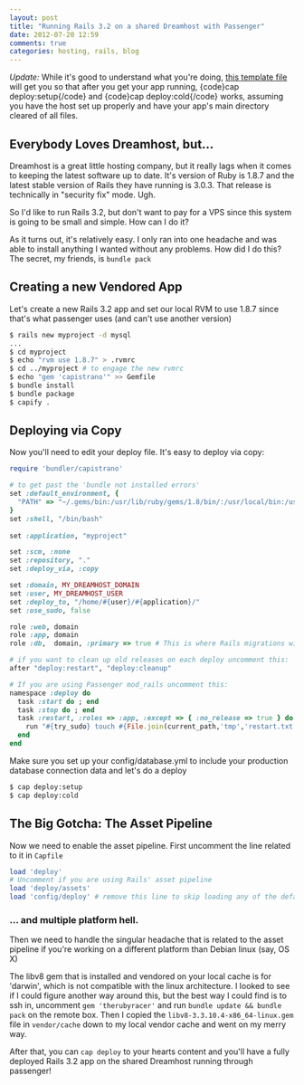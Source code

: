```yaml
---
layout: post
title: "Running Rails 3.2 on a shared Dreamhost with Passenger"
date: 2012-07-20 12:59
comments: true
categories: hosting, rails, blog
---
```


*Update:* While it's good to understand what you're doing, [this template file](https://gist.github.com/4658117) will get you so that after you get your app running, {code}cap deploy:setup{/code} and {code}cap deploy:cold{/code} works, assuming you have the host set up properly and have your app's main directory cleared of all files.  

## Everybody Loves Dreamhost, but...

Dreamhost is a great little hosting company, but it really lags when it comes to keeping the latest software up to date. It's version of Ruby is 1.8.7 and the latest stable version of Rails they have running is 3.0.3.  That release is technically in "security fix" mode.  Ugh.

So I'd like to run Rails 3.2, but don't want to pay for a VPS since this system is going to be small and simple.  How can I do it?

As it turns out, it's relatively easy.  I only ran into one headache and was able to install anything I wanted without any problems.  How did I do this?  The secret, my friends, is <code>bundle pack</code>

## Creating a new Vendored App

Let's create a new Rails 3.2 app and set our local RVM to use 1.8.7 since that's what passenger uses (and can't use another version)

``` bash Terminal
$ rails new myproject -d mysql
...
$ cd myproject
$ echo "rvm use 1.8.7" > .rvmrc
$ cd ../myproject # to engage the new rvmrc
$ echo "gem 'capistrano'" >> Gemfile
$ bundle install
$ bundle package
$ capify .
```

## Deploying via Copy

Now you'll need to edit your deploy file.  It's easy to deploy via copy:

``` ruby config/deploy.rb 
require 'bundler/capistrano'

# to get past the 'bundle not installed errors'
set :default_environment, {                                                     
  "PATH" => "~/.gems/bin:/usr/lib/ruby/gems/1.8/bin/:/usr/local/bin:/usr/bin:/bin:"
}                                                                               
set :shell, "/bin/bash"   
 
set :application, "myproject"

set :scm, :none
set :repository, "."
set :deploy_via, :copy

set :domain, MY_DREAMHOST_DOMAIN
set :user, MY_DREAMHOST_USER
set :deploy_to, "/home/#{user}/#{application}/"
set :use_sudo, false

role :web, domain
role :app, domain
role :db,  domain, :primary => true # This is where Rails migrations will run

# if you want to clean up old releases on each deploy uncomment this:
after "deploy:restart", "deploy:cleanup"

# If you are using Passenger mod_rails uncomment this:
namespace :deploy do
  task :start do ; end
  task :stop do ; end
  task :restart, :roles => :app, :except => { :no_release => true } do
    run "#{try_sudo} touch #{File.join(current_path,'tmp','restart.txt')}"
  end
end
```

Make sure you set up your config/database.yml to include your production database connection data and let's do a deploy

``` bash Terminal
$ cap deploy:setup
$ cap deploy:cold
```

## The Big Gotcha: The Asset Pipeline

Now we need to enable the asset pipeline.  First uncomment the line related to it in <code>Capfile</code>

``` ruby Capfile
load 'deploy'
# Uncomment if you are using Rails' asset pipeline
load 'deploy/assets'
load 'config/deploy' # remove this line to skip loading any of the default tasks
```

### ... and multiple platform hell.

Then we need to handle the singular headache that is related to the asset pipeline if you're working on a different platform than Debian linux (say, OS X)

The libv8 gem that is installed and vendored on your local cache is for 'darwin', which is not compatible with the linux architecture.  I looked to see if I could figure another way around this, but the best way I could find is to ssh in, uncomment <code>gem 'therubyracer'</code> and run <code>bundle update && bundle pack</code> on the remote box.  Then I copied the <code>libv8-3.3.10.4-x86_64-linux.gem</code> file in <code>vendor/cache</code> down to my local vendor cache and went on my merry way.

After that, you can <code>cap deploy</code> to your hearts content and you'll have a fully deployed Rails 3.2 app on the shared Dreamhost running through passenger!
